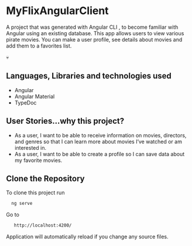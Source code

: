 # MyFlixAngularClient
A project that was generated with Angular CLI , to become familiar with Angular using an
existing database. This app allows users to view various pirate movies. You can make a user 
profile, see details about movies and add them to a favorites list.

💀

## Languages, Libraries and technologies used
* Angular
* Angular Material
* TypeDoc

## User Stories...why this project?
* As a user, I want to be able to receive information on movies, directors, and genres so that I can learn more about movies I’ve watched or am interested in.
* As a user, I want to be able to create a profile so I can save data about my favorite movies.

## Clone the Repository

To clone this project run
```bash
  ng serve
```
Go to 

```bash
   http://localhost:4200/
```
Application will automatically reload if you change any source files. 
